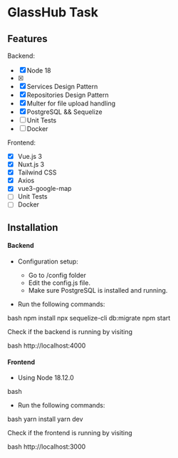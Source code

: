 # GlassHub Task 


## Features

Backend:

- [x] Node 18 
- [x] 
- [x] Services Design Pattern
- [x] Repositories Design Pattern
- [x] Multer for file upload handling
- [x] PostgreSQL && Sequelize
- [ ] Unit Tests
- [ ] Docker

Frontend:

- [x] Vue.js 3
- [x] Nuxt.js 3
- [x] Tailwind CSS
- [x] Axios
- [x] vue3-google-map
- [ ] Unit Tests
- [ ] Docker

## Installation

#### Backend

- Configuration setup:
  - Go to /config folder
  - Edit the config.js file.
  - Make sure PostgreSQL is installed and running.
  



- Run the following commands:

bash
npm install
npx sequelize-cli db:migrate
npm start



Check if the backend is running by visiting

bash
http://localhost:4000


#### Frontend

- Using Node 18.12.0


bash
- Run the following commands:

bash
yarn install
yarn dev


Check if the frontend is running by visiting

bash
http://localhost:3000
